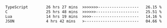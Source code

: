 <!--START_SECTION:waka-->

```txt
TypeScript        26 hrs 27 mins  >>>>>>>------------------   26.15 %
C                 25 hrs 48 mins  >>>>>>-------------------   25.51 %
Lua               14 hrs 19 mins  >>>>---------------------   14.16 %
JSON              4 hrs 42 mins   >------------------------   04.66 %
```

<!--END_SECTION:waka-->
